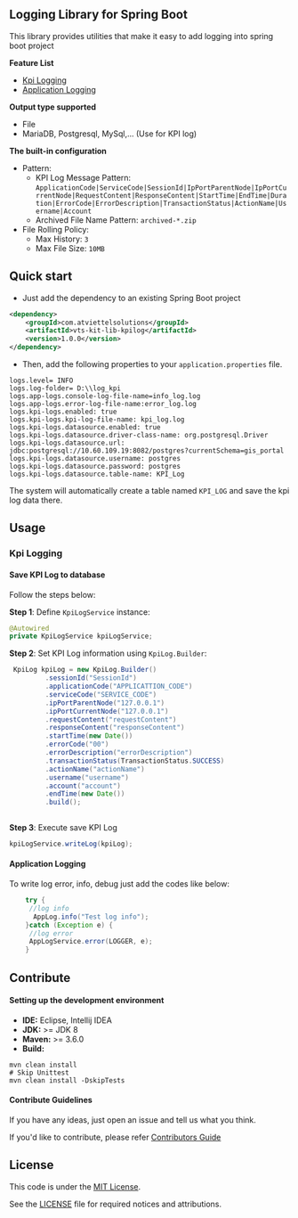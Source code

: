 Logging Library for Spring Boot
-------
This library provides utilities that make it easy to add logging into spring boot project

<b>Feature List</b>
* [Kpi Logging](#Kpi-Logging)
* [Application Logging](#Application-Logging)

<b>Output type supported</b>
* File
* MariaDB, Postgresql, MySql,... (Use for KPI log)

<b>The built-in configuration</b>
* Pattern:
    * KPI Log Message Pattern: `ApplicationCode|ServiceCode|SessionId|IpPortParentNode|IpPortCurrentNode|RequestContent|ResponseContent|StartTime|EndTime|Duration|ErrorCode|ErrorDescription|TransactionStatus|ActionName|Username|Account`
    * Archived File Name Pattern: `archived-*.zip`
* File Rolling Policy:
    * Max History: `3`
    * Max File Size: `10MB`

Quick start
-------
* Just add the dependency to an existing Spring Boot project
```xml
<dependency>
    <groupId>com.atviettelsolutions</groupId>
    <artifactId>vts-kit-lib-kpilog</artifactId>
    <version>1.0.0</version>
</dependency>
```

* Then, add the following properties to your `application.properties` file.
```properties
logs.level= INFO
logs.log-folder= D:\\log_kpi
logs.app-logs.console-log-file-name=info_log.log
logs.app-logs.error-log-file-name:error_log.log
logs.kpi-logs.enabled: true
logs.kpi-logs.kpi-log-file-name: kpi_log.log
logs.kpi-logs.datasource.enabled: true
logs.kpi-logs.datasource.driver-class-name: org.postgresql.Driver
logs.kpi-logs.datasource.url: jdbc:postgresql://10.60.109.19:8082/postgres?currentSchema=gis_portal
logs.kpi-logs.datasource.username: postgres
logs.kpi-logs.datasource.password: postgres
logs.kpi-logs.datasource.table-name: KPI_Log
```
The system will automatically create a table named `KPI_LOG` and save the kpi log data there.

Usage
-------

### Kpi Logging

#### Save KPI Log to database
Follow the steps below:

<b>Step 1</b>: Define `KpiLogService` instance:
```java
@Autowired
private KpiLogService kpiLogService;
```

<b>Step 2</b>: Set KPI Log information using `KpiLog.Builder`:
```java
 KpiLog kpiLog = new KpiLog.Builder()
         .sessionId("SessionId")
         .applicationCode("APPLICATTION_CODE")
         .serviceCode("SERVICE_CODE")
         .ipPortParentNode("127.0.0.1")
         .ipPortCurrentNode("127.0.0.1")
         .requestContent("requestContent")
         .responseContent("responseContent")
         .startTime(new Date())
         .errorCode("00")
         .errorDescription("errorDescription")
         .transactionStatus(TransactionStatus.SUCCESS)
         .actionName("actionName")
         .username("username")
         .account("account")
         .endTime(new Date())
         .build();
    
```

<b>Step 3</b>: Execute save KPI Log
```java
kpiLogService.writeLog(kpiLog);
```

#### Application Logging
To write log error, info, debug just add the codes like below:

```java    
    try {
     //log info
      AppLog.info("Test log info");
    }catch (Exception e) {
     //log error 
     AppLogService.error(LOGGER, e);
    }

```

Contribute
-------
#### Setting up the development environment
* <b>IDE:</b> Eclipse, Intellij IDEA
* <b>JDK:</b> >= JDK 8
* <b>Maven:</b> >= 3.6.0
* <b>Build:</b>
```shell script
mvn clean install
# Skip Unittest
mvn clean install -DskipTests
```
#### Contribute Guidelines
If you have any ideas, just open an issue and tell us what you think.

If you'd like to contribute, please refer [Contributors Guide](CONTRIBUTING.md)

License
-------
This code is under the [MIT License](https://opensource.org/licenses/MIT).

See the [LICENSE](LICENSE) file for required notices and attributions.
